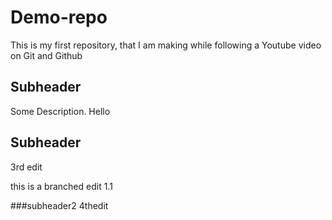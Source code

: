 # Demo-repo
This is my first repository, that I am making while following a Youtube video on Git and Github

## Subheader
Some Description.
Hello

## Subheader
3rd edit
  
this is a branched edit 1.1

###subheader2
4thedit
